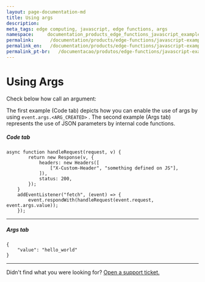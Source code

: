 ```yaml
---
layout: page-documentation-md
title: Using args
description: 
meta_tags: edge computing, javascript, edge functions, args
namespace:     documentation_products_edge_functions_javascript_examples_using_args
permalink:      /documentation/products/edge-functions/javascript-examples/using-args/
permalink_en:   /documentation/products/edge-functions/javascript-examples/using-args/
permalink_pt-br:   /documentacao/produtos/edge-functions/javascript-examples/utilizar-args/
---
```

# Using Args

Check below how call an argument:

The first example (Code tab) depicts how you can enable the use of args by using ``event.args.<ARG_CREATED>`` . The second example (Args tab) represents the use of JSON parameters by internal code functions.

##### Code tab

```
async function handleRequest(request, v) {
        return new Response(v, {
            headers: new Headers([
                ["X-Custom-Header", "something defined on JS"],
            ]),
            status: 200,
        });
    }
    addEventListener("fetch", (event) => {
        event.respondWith(handleRequest(event.request, event.args.value));
    });
```

------

##### Args tab

```
{
    "value": "hello_world"
}
```



---

Didn't find what you were looking for? [Open a support ticket.](https://tickets.azion.com/)
